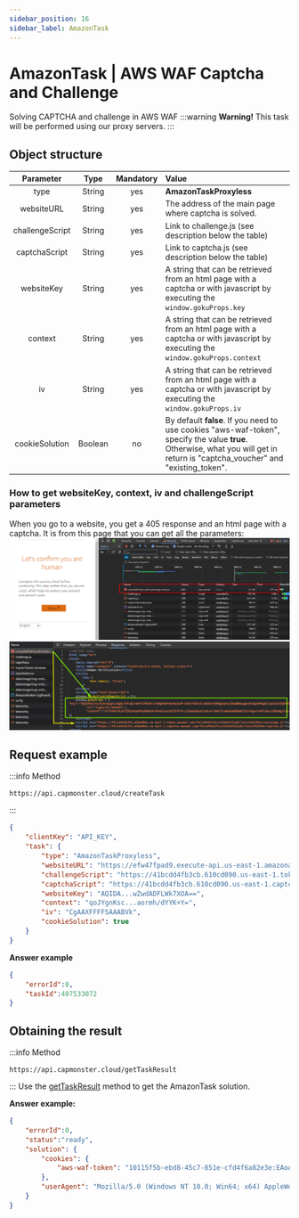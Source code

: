 ```yaml
---
sidebar_position: 16
sidebar_label: AmazonTask
---
```


# AmazonTask | AWS WAF Captcha and Challenge
Solving CAPTCHA and challenge in AWS WAF
:::warning **Warning!**
This task will be performed using our proxy servers. 
:::
## **Object structure**
|**Parameter**|**Type**|**Mandatory**|**Value**|
| :-: | :-: | :-: | :- | 
|type|String|yes|**AmazonTaskProxyless**|
|websiteURL|String|yes|The address of the main page where captcha is solved.|
|challengeScript|String|yes|Link to challenge.js (see description below the table)|
|captchaScript|String|yes|Link to captcha.js (see description below the table)|
|websiteKey|String|yes|A string that can be retrieved from an html page with a captcha or with javascript by executing the `window.gokuProps.key`|
|context|String|yes|A string that can be retrieved from an html page with a captcha or with javascript by executing the `window.gokuProps.context`|
|iv|String|yes|A string that can be retrieved from an html page with a captcha or with javascript by executing the `window.gokuProps.iv`|
|cookieSolution|Boolean|no|By default **false**. If you need to use cookies "aws-waf-token", specify the value **true**. Otherwise, what you will get in return is "captcha_voucher" and "existing_token".|
### How to get websiteKey, context, iv and challengeScript parameters
When you go to a website, you get a 405 response and an html page with a captcha. It is from this page that you can get all the parameters:
![](aws1.png) 
![](aws2.png) 
## **Request example**
:::info Method
```http
https://api.capmonster.cloud/createTask
```
:::
```json
{
    "clientKey": "API_KEY",
    "task": {
        "type": "AmazonTaskProxyless",
        "websiteURL": "https://efw47fpad9.execute-api.us-east-1.amazonaws.com/latest",
        "challengeScript": "https://41bcdd4fb3cb.610cd090.us-east-1.token.awswaf.com/41bcdd4fb3cb/0d21de737ccb/cd77baa6c832/challenge.js",
        "captchaScript": "https://41bcdd4fb3cb.610cd090.us-east-1.captcha.awswaf.com/41bcdd4fb3cb/0d21de737ccb/cd77baa6c832/captcha.js",
        "websiteKey": "AQIDA...wZwdADFLWk7XOA==",
        "context": "qoJYgnKsc...aormh/dYYK+Y=",
        "iv": "CgAAXFFFFSAAABVk",
        "cookieSolution": true
    }
}
```
**Answer example**
```json
{
    "errorId":0,
    "taskId":407533072
}
```
## **Obtaining the result**
:::info Method
```http
https://api.capmonster.cloud/getTaskResult
```
:::
Use the [getTaskResult](../api/methods/get-task-result) method to get the AmazonTask solution.

**Answer example:**
```json
{
    "errorId":0,
    "status":"ready",
    "solution": {
        "cookies": {
            "aws-waf-token": "10115f5b-ebd8-45c7-851e-cfd4f6a82e3e:EAoAua1QezAhAAAA:dp7sp2rXIRcnJcmpWOC1vIu+yq/A3EbR6b6K7c67P49usNF1f1bt/Af5pNcZ7TKZlW+jIZ7QfNs8zjjqiu8C9XQq50Pmv2DxUlyFtfPZkGwk0d27Ocznk18/IOOa49Rydx+/XkGA7xoGLNaUelzNX34PlyXjoOtL0rzYBxMAQy0D1tn+Q5u97kJBjs5Mytqu9tXPIPCTSn4dfXv5llSkv9pxBEnnhwz6HEdmdJMdfur+YRW1MgCX7i3L2Y0/CNL8kd8CEhTMzwyoXekrzBM="
        },
        "userAgent": "Mozilla/5.0 (Windows NT 10.0; Win64; x64) AppleWebKit/537.36 (KHTML, like Gecko) Chrome/123.0.0.0 Safari/537.36"
    }
}
```